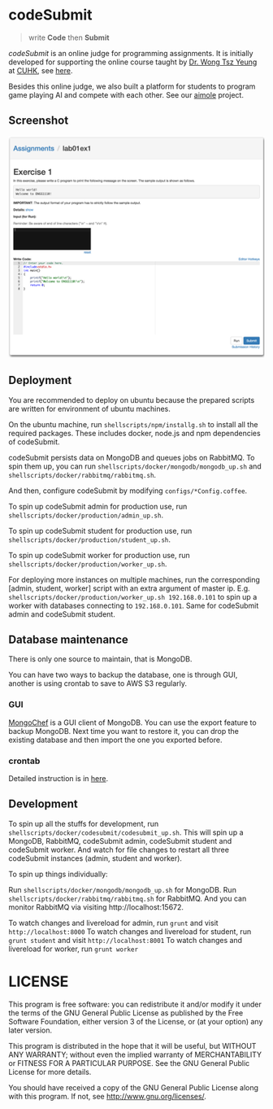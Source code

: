 # codeSubmit
> write __Code__ then __Submit__

*codeSubmit* is an online judge for programming assignments. It is initially developed for supporting the online course taught by [Dr. Wong Tsz Yeung](http://www.cse.cuhk.edu.hk/~tywong/html/index.html) at [CUHK](http://www.cuhk.edu.hk), see [here](http://tywong.github.io/gitbook-engg1110/).

Besides this online judge, we also built a platform for students to program game playing AI and compete with each other. See our [aimole](https://github.com/leoyuholo/aimole) project.

## Screenshot
![screenshot](./codeSubmit.png)

## Deployment
You are recommended to deploy on ubuntu because the prepared scripts are written for environment of ubuntu machines.

On the ubuntu machine, run `shellscripts/npm/installg.sh` to install all the required packages. These includes docker, node.js and npm dependencies of codeSubmit.

codeSubmit persists data on MongoDB and queues jobs on RabbitMQ. To spin them up, you can run `shellscripts/docker/mongodb/mongodb_up.sh` and `shellscripts/docker/rabbitmq/rabbitmq.sh`.

And then, configure codeSubmit by modifying `configs/*Config.coffee`.

To spin up codeSubmit admin for production use, run `shellscripts/docker/production/admin_up.sh`.

To spin up codeSubmit student for production use, run `shellscripts/docker/production/student_up.sh`.

To spin up codeSubmit worker for production use, run `shellscripts/docker/production/worker_up.sh`.

For deploying more instances on multiple machines, run the corresponding [admin, student, worker] script with an extra argument of master ip. E.g. `shellscripts/docker/production/worker_up.sh 192.168.0.101` to spin up a worker with databases connecting to `192.168.0.101`. Same for codeSubmit admin and codeSubmit student.

## Database maintenance
There is only one source to maintain, that is MongoDB.

You can have two ways to backup the database, one is through GUI, another is using crontab to save to AWS S3 regularly.

### GUI
[MongoChef](http://3t.io/mongochef/) is a GUI client of MongoDB. You can use the export feature to backup MongoDB. Next time you want to restore it, you can drop the existing database and then import the one you exported before.

### crontab
Detailed instruction is in [here](./shellscripts/docker/mongodb/instruction.md).

## Development
To spin up all the stuffs for development, run `shellscripts/docker/codesubmit/codesubmit_up.sh`. This will spin up a MongoDB, RabbitMQ, codeSubmit admin, codeSubmit student and codeSubmit worker. And watch for file changes to restart all three codeSubmit instances (admin, student and worker).

To spin up things individually:

Run `shellscripts/docker/mongodb/mongodb_up.sh` for MongoDB.
Run `shellscripts/docker/rabbitmq/rabbitmq.sh` for RabbitMQ. And you can monitor RabbitMQ via visiting http://localhost:15672.

To watch changes and livereload for admin, run `grunt` and visit `http://localhost:8000`
To watch changes and livereload for student, run `grunt student` and visit `http://localhost:8001`
To watch changes and livereload for worker, run `grunt worker`

# LICENSE
This program is free software: you can redistribute it and/or modify
it under the terms of the GNU General Public License as published by
the Free Software Foundation, either version 3 of the License, or
(at your option) any later version.

This program is distributed in the hope that it will be useful,
but WITHOUT ANY WARRANTY; without even the implied warranty of
MERCHANTABILITY or FITNESS FOR A PARTICULAR PURPOSE.  See the
GNU General Public License for more details.

You should have received a copy of the GNU General Public License
along with this program.  If not, see <http://www.gnu.org/licenses/>.
